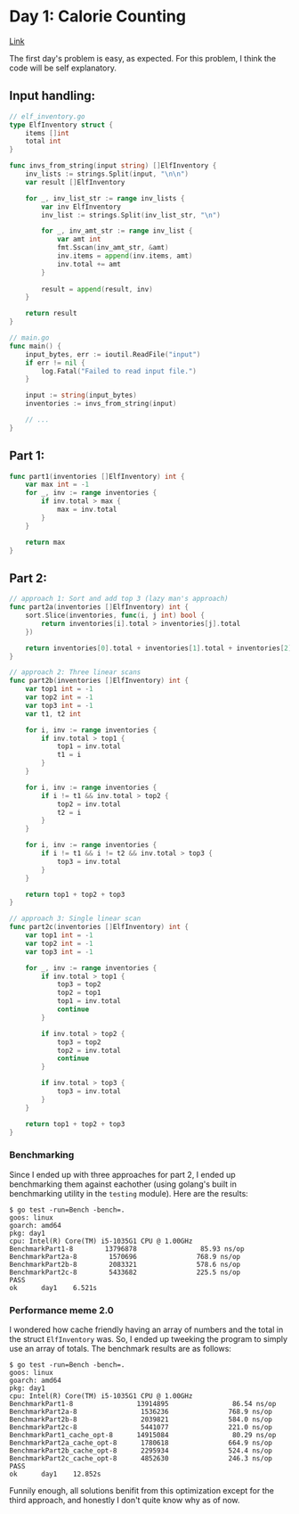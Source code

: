 # Day 1: Calorie Counting

[Link](https://adventofcode.com/2022/day/1)

The first day's problem is easy, as expected. For this problem, I think the 
code will be self explanatory.

## Input handling:
```go
// elf_inventory.go
type ElfInventory struct {
    items []int
    total int
}

func invs_from_string(input string) []ElfInventory {
    inv_lists := strings.Split(input, "\n\n")
    var result []ElfInventory

    for _, inv_list_str := range inv_lists {
        var inv ElfInventory
        inv_list := strings.Split(inv_list_str, "\n")

        for _, inv_amt_str := range inv_list {
            var amt int
            fmt.Sscan(inv_amt_str, &amt)
            inv.items = append(inv.items, amt)
            inv.total += amt
        }
        
        result = append(result, inv)
    }

    return result
}
```
```go
// main.go
func main() {
    input_bytes, err := ioutil.ReadFile("input")
    if err != nil {
        log.Fatal("Failed to read input file.")
    }

    input := string(input_bytes)
    inventories := invs_from_string(input)

    // ...
}
```

## Part 1:
```go
func part1(inventories []ElfInventory) int {
    var max int = -1
    for _, inv := range inventories {
        if inv.total > max {
            max = inv.total
        }
    }

    return max
}
```

## Part 2:
```go
// approach 1: Sort and add top 3 (lazy man's approach)
func part2a(inventories []ElfInventory) int {
    sort.Slice(inventories, func(i, j int) bool {
        return inventories[i].total > inventories[j].total
    })

    return inventories[0].total + inventories[1].total + inventories[2].total
}
```

```go
// approach 2: Three linear scans
func part2b(inventories []ElfInventory) int {
    var top1 int = -1
    var top2 int = -1
    var top3 int = -1
    var t1, t2 int

    for i, inv := range inventories {
        if inv.total > top1 {
            top1 = inv.total
            t1 = i
        }
    }

    for i, inv := range inventories {
        if i != t1 && inv.total > top2 {
            top2 = inv.total
            t2 = i
        }
    }

    for i, inv := range inventories {
        if i != t1 && i != t2 && inv.total > top3 {
            top3 = inv.total
        }
    }

    return top1 + top2 + top3
}
```

```go
// approach 3: Single linear scan
func part2c(inventories []ElfInventory) int {
    var top1 int = -1
    var top2 int = -1
    var top3 int = -1

    for _, inv := range inventories {
        if inv.total > top1 {
            top3 = top2
            top2 = top1
            top1 = inv.total
            continue
        }

        if inv.total > top2 {
            top3 = top2
            top2 = inv.total
            continue
        }

        if inv.total > top3 {
            top3 = inv.total
        }
    }

    return top1 + top2 + top3
}

```

### Benchmarking 
Since I ended up with three approaches for part 2, I ended up benchmarking them
against eachother (using golang's built in benchmarking utility in the `testing`
module). Here are the results:
```
$ go test -run=Bench -bench=.
goos: linux
goarch: amd64
pkg: day1
cpu: Intel(R) Core(TM) i5-1035G1 CPU @ 1.00GHz
BenchmarkPart1-8        13796878                85.93 ns/op
BenchmarkPart2a-8        1570696               768.9 ns/op
BenchmarkPart2b-8        2083321               578.6 ns/op
BenchmarkPart2c-8        5433682               225.5 ns/op
PASS
ok      day1    6.521s
```

### Performance meme 2.0
I wondered how cache friendly having an array of numbers and the total in the 
struct `ElfInventory` was. So, I ended up tweeking the program to simply use
an array of totals. The benchmark results are as follows:
```
$ go test -run=Bench -bench=.
goos: linux
goarch: amd64
pkg: day1
cpu: Intel(R) Core(TM) i5-1035G1 CPU @ 1.00GHz
BenchmarkPart1-8                13914895                86.54 ns/op
BenchmarkPart2a-8                1536236               768.9 ns/op
BenchmarkPart2b-8                2039821               584.0 ns/op
BenchmarkPart2c-8                5441077               221.0 ns/op
BenchmarkPart1_cache_opt-8      14915084                80.29 ns/op
BenchmarkPart2a_cache_opt-8      1780618               664.9 ns/op
BenchmarkPart2b_cache_opt-8      2295934               524.4 ns/op
BenchmarkPart2c_cache_opt-8      4852630               246.3 ns/op
PASS
ok      day1    12.852s

```

Funnily enough, all solutions benifit from this optimization except for the third
approach, and honestly I don't quite know why as of now.
